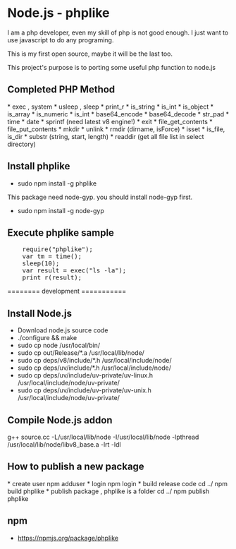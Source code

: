 <h1>Node.js - phplike</h1>

I am a php developer, even my skill of php is not good enough.
I just want to use javascript to do any programing.

This is my first open source, maybe it will be the last too.

This project's purpose is to  porting some useful php function to node.js


<h2>Completed PHP Method</h2>
* exec , system
* usleep , sleep
* print_r
* is_string
* is_int
* is_object
* is_array
* is_numeric
* is_int
* base64_encode
* base64_decode
* str_pad
* time
* date
* sprintf (need latest v8 engine!)
* exit
* file_get_contents
* file_put_contents
* mkdir
* unlink
* rmdir (dirname, isForce)
* isset
* is_file, is_dir
* substr (string, start, length)
* readdir (get all file list in select directory)

<h2>Install phplike</h2>

* sudo npm install -g phplike

This package need node-gyp. you should install node-gyp first.

* sudo npm install -g node-gyp


<h2>Execute phplike sample</h2>
<pre>
    require("phplike");
    var tm = time();
    sleep(10);
    var result = exec("ls -la");
    print_r(result);
</pre>


 ======== development ===========

<h2>Install Node.js</h2>

<ul>
    <li>Download node.js source code</li>
    <li>./configure && make </li>
    <li>sudo cp node /usr/local/bin/</li>
    <li>sudo cp out/Release/*.a /usr/local/lib/node/</li>
    <li>sudo cp deps/v8/include/*.h /usr/local/include/node/</li>
    <li>sudo cp deps/uv/include/*.h /usr/local/include/node/</li>
    <li>sudo cp deps/uv/include/uv-private/uv-linux.h /usr/local/include/node/uv-private/</li>
    <li>sudo cp deps/uv/include/uv-private/uv-unix.h /usr/local/include/node/uv-private/</li>

</ul>

<h2>Compile Node.js addon</h2>
g++ source.cc  -L/usr/local/lib/node -I/usr/local/lib/node  -lpthread /usr/local/lib/node/libv8_base.a -lrt  -ldl  

<h2>How to publish a new package</h2>
* create user
npm adduser
*  login
npm login
* build release code
cd ../ npm build  phplike
* publish package , phplike is a folder
cd ../ npm publish phplike


npm
---

* https://npmjs.org/package/phplike
